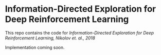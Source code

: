 # Information-Directed Exploration for Deep Reinforcement Learning

This repo contains the code for
_Information-Directed Exploration for Deep Reinforcement Learning, Nikolov et. al., 2018_

Implementation coming soon.
